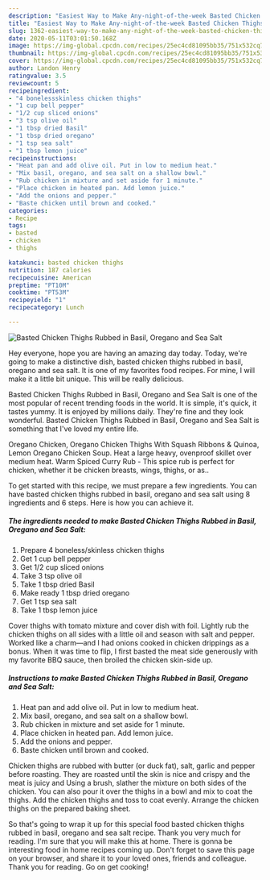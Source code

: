 ```yaml
---
description: "Easiest Way to Make Any-night-of-the-week Basted Chicken Thighs Rubbed in Basil, Oregano and Sea Salt"
title: "Easiest Way to Make Any-night-of-the-week Basted Chicken Thighs Rubbed in Basil, Oregano and Sea Salt"
slug: 1362-easiest-way-to-make-any-night-of-the-week-basted-chicken-thighs-rubbed-in-basil-oregano-and-sea-salt
date: 2020-05-11T03:01:50.168Z
image: https://img-global.cpcdn.com/recipes/25ec4cd81095bb35/751x532cq70/basted-chicken-thighs-rubbed-in-basil-oregano-and-sea-salt-recipe-main-photo.jpg
thumbnail: https://img-global.cpcdn.com/recipes/25ec4cd81095bb35/751x532cq70/basted-chicken-thighs-rubbed-in-basil-oregano-and-sea-salt-recipe-main-photo.jpg
cover: https://img-global.cpcdn.com/recipes/25ec4cd81095bb35/751x532cq70/basted-chicken-thighs-rubbed-in-basil-oregano-and-sea-salt-recipe-main-photo.jpg
author: Landon Henry
ratingvalue: 3.5
reviewcount: 5
recipeingredient:
- "4 bonelessskinless chicken thighs"
- "1 cup bell pepper"
- "1/2 cup sliced onions"
- "3 tsp olive oil"
- "1 tbsp dried Basil"
- "1 tbsp dried oregano"
- "1 tsp sea salt"
- "1 tbsp lemon juice"
recipeinstructions:
- "Heat pan and add olive oil. Put in low to medium heat."
- "Mix basil, oregano, and sea salt on a shallow bowl."
- "Rub chicken in mixture and set aside for 1 minute."
- "Place chicken in heated pan. Add lemon juice."
- "Add the onions and pepper."
- "Baste chicken until brown and cooked."
categories:
- Recipe
tags:
- basted
- chicken
- thighs

katakunci: basted chicken thighs 
nutrition: 187 calories
recipecuisine: American
preptime: "PT10M"
cooktime: "PT53M"
recipeyield: "1"
recipecategory: Lunch

---
```



![Basted Chicken Thighs Rubbed in Basil, Oregano and Sea Salt](https://img-global.cpcdn.com/recipes/25ec4cd81095bb35/751x532cq70/basted-chicken-thighs-rubbed-in-basil-oregano-and-sea-salt-recipe-main-photo.jpg)

Hey everyone, hope you are having an amazing day today. Today, we're going to make a distinctive dish, basted chicken thighs rubbed in basil, oregano and sea salt. It is one of my favorites food recipes. For mine, I will make it a little bit unique. This will be really delicious.

Basted Chicken Thighs Rubbed in Basil, Oregano and Sea Salt is one of the most popular of recent trending foods in the world. It is simple, it's quick, it tastes yummy. It is enjoyed by millions daily. They're fine and they look wonderful. Basted Chicken Thighs Rubbed in Basil, Oregano and Sea Salt is something that I've loved my entire life.

Oregano Chicken, Oregano Chicken Thighs With Squash Ribbons &amp; Quinoa, Lemon Oregano Chicken Soup. Heat a large heavy, ovenproof skillet over medium heat. Warm Spiced Curry Rub - This spice rub is perfect for chicken, whether it be chicken breasts, wings, thighs, or as..


To get started with this recipe, we must prepare a few ingredients. You can have basted chicken thighs rubbed in basil, oregano and sea salt using 8 ingredients and 6 steps. Here is how you can achieve it.

<!--inarticleads1-->

##### The ingredients needed to make Basted Chicken Thighs Rubbed in Basil, Oregano and Sea Salt:

1. Prepare 4 boneless/skinless chicken thighs
1. Get 1 cup bell pepper
1. Get 1/2 cup sliced onions
1. Take 3 tsp olive oil
1. Take 1 tbsp dried Basil
1. Make ready 1 tbsp dried oregano
1. Get 1 tsp sea salt
1. Take 1 tbsp lemon juice


Cover thighs with tomato mixture and cover dish with foil. Lightly rub the chicken thighs on all sides with a little oil and season with salt and pepper. Worked like a charm—and I had onions cooked in chicken drippings as a bonus. When it was time to flip, I first basted the meat side generously with my favorite BBQ sauce, then broiled the chicken skin-side up. 

<!--inarticleads2-->

##### Instructions to make Basted Chicken Thighs Rubbed in Basil, Oregano and Sea Salt:

1. Heat pan and add olive oil. Put in low to medium heat.
1. Mix basil, oregano, and sea salt on a shallow bowl.
1. Rub chicken in mixture and set aside for 1 minute.
1. Place chicken in heated pan. Add lemon juice.
1. Add the onions and pepper.
1. Baste chicken until brown and cooked.


Chicken thighs are rubbed with butter (or duck fat), salt, garlic and pepper before roasting. They are roasted until the skin is nice and crispy and the meat is juicy and Using a brush, slather the mixture on both sides of the chicken. You can also pour it over the thighs in a bowl and mix to coat the thighs. Add the chicken thighs and toss to coat evenly. Arrange the chicken thighs on the prepared baking sheet. 

So that's going to wrap it up for this special food basted chicken thighs rubbed in basil, oregano and sea salt recipe. Thank you very much for reading. I'm sure that you will make this at home. There is gonna be interesting food in home recipes coming up. Don't forget to save this page on your browser, and share it to your loved ones, friends and colleague. Thank you for reading. Go on get cooking!
